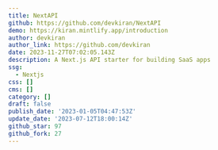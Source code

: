 ```yaml
---
title: NextAPI
github: https://github.com/devkiran/NextAPI
demo: https://kiran.mintlify.app/introduction
author: devkiran
author_link: https://github.com/devkiran
date: 2023-11-27T07:02:05.143Z
description: A Next.js API starter for building SaaS apps
ssg:
  - Nextjs
css: []
cms: []
category: []
draft: false
publish_date: '2023-01-05T04:47:53Z'
update_date: '2023-07-12T18:00:14Z'
github_star: 97
github_fork: 27
---
```

